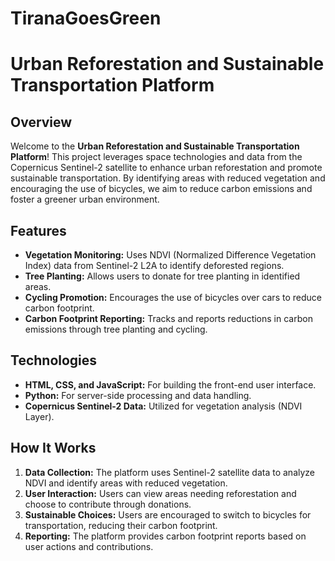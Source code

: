 # TiranaGoesGreen
# Urban Reforestation and Sustainable Transportation Platform

## Overview

Welcome to the **Urban Reforestation and Sustainable Transportation Platform**! This project leverages space technologies and data from the Copernicus Sentinel-2 satellite to enhance urban reforestation and promote sustainable transportation. By identifying areas with reduced vegetation and encouraging the use of bicycles, we aim to reduce carbon emissions and foster a greener urban environment.

## Features

- **Vegetation Monitoring:** Uses NDVI (Normalized Difference Vegetation Index) data from Sentinel-2 L2A to identify deforested regions.
- **Tree Planting:** Allows users to donate for tree planting in identified areas.
- **Cycling Promotion:** Encourages the use of bicycles over cars to reduce carbon footprint.
- **Carbon Footprint Reporting:** Tracks and reports reductions in carbon emissions through tree planting and cycling.

## Technologies

- **HTML, CSS, and JavaScript:** For building the front-end user interface.
- **Python:** For server-side processing and data handling.
- **Copernicus Sentinel-2 Data:** Utilized for vegetation analysis (NDVI Layer).

## How It Works

1. **Data Collection:** The platform uses Sentinel-2 satellite data to analyze NDVI and identify areas with reduced vegetation.
2. **User Interaction:** Users can view areas needing reforestation and choose to contribute through donations.
3. **Sustainable Choices:** Users are encouraged to switch to bicycles for transportation, reducing their carbon footprint.
4. **Reporting:** The platform provides carbon footprint reports based on user actions and contributions.

